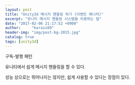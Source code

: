 ```yaml
---
layout: post
title: "Unity3d 메시지 핸들링 하기 (이벤트 매니저)"
excerpt: "유니티 메시지 핸들링 시스템을 이용하는 법"
date: "2017-02-06 21:17:52 +0900"
author:     "karais89"
header-img: "img/post-bg-2015.jpg"
catalog: true
tags: [unity3d]
---
```


구독-발행 패턴

유니티에서 쉽게 메시지 핸들링을 할 수 있다.

성능 상으로는 뛰어나지는 않지만, 쉽게 사용할 수 있다는 장점이 있다.

<script src="https://gist.github.com/karais89/8a7e702da5f738001a60e251d7a8ab0e.js"></script>
